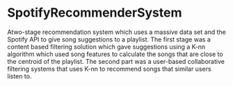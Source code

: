 # SpotifyRecommenderSystem
 
 Atwo-stage recommendation system which uses a massive data set and the Spotify API to give song suggestions to a playlist. The first stage was a content based filtering solution which gave suggestions using a K-nn algorithm which used song features to calculate the songs that are close to the centroid of the playlist. The second part was a user-based collaborative filtering systems that uses K-nn to recommend songs that similar users listen to.
